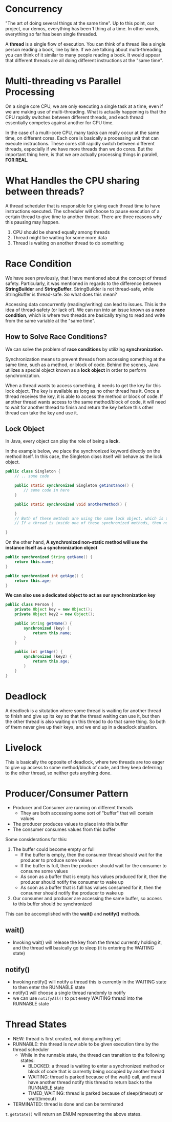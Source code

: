 # Concurrency
"The art of doing several things at the same time". Up to this point, our project, our demos, everything has been 1 thing at a time. In other words, everything so far has been single threaded.

A **thread** is a single flow of execution. You can think of a thread like a single person reading a book, line by line. If we are talking about multi-threading, you can think of it similar to many people reading a book. It would appear that different threads are all doing different instructions at the "same time".

# Multi-threading vs Parallel Processing
On a single core CPU, we are only executing a single task at a time, even if we are making use of multi-threading. What is actually happening is that the CPU rapidly switches between different threads, and each thread essentially competes against another for CPU time.

In the case of a multi-core CPU, many tasks can really occur at the same time, on different cores. Each core is basically a processing unit that can execute instructions. These cores still rapidly switch between different threads, especially if we have more threads than we do cores. But the important thing here, is that we are actually processing things in paralell, **FOR REAL**.

# What Handles the CPU sharing between threads?
A thread scheduler that is responsible for giving each thread time to have instructions executed. The scheduler will choose to pause execution of a certain thread to give time to another thread. There are three reasons why this pausing may happen.
1. CPU should be shared equally among threads
2. Thread might be waiting for some more data
3. Thread is waiting on another thread to do something

# Race Condition
We have seen previously, that I have mentioned about the concept of thread safety. Particularly, it was mentioned in regards to the difference between **StringBuilder** and **StringBuffer**. StringBuilder is not thread-safe, while StringBuffer is thread-safe. So what does this mean?

Accessing data concurrently (reading/writing) can lead to issues. This is the idea of thread-safety (or lack of). We can run into an issue known as a **race condition**, which is where two threads are basically trying to read and write from the same variable at the "same time". 

## How to Solve Race Conditions?
We can solve the problem of **race conditions** by utilizing **synchronization**.

Synchronization means to prevent threads from accessing something at the same time, such as a method, or block of code. Behind the scenes, Java utilizes a special object known as a **lock object** in order to perform synchronization. 

When a thread wants to access something, it needs to get the key for this lock object. The key is available as long as no other thread has it. Once a thread receives the key, it is able to access the method or block of code. If another thread wants access to the same method/block of code, it will need to wait for another thread to finish and return the key before this other thread can take the key and use it.

## Lock Object
In Java, every object can play the role of being a **lock**. 

In the example below, we place the synchronized keyword directly on the method itself. In this case, the Singleton class itself will behave as the lock object.

```java
public class Singleton {
    // .. some code

    public static synchronized Singleton getInstance() {
        // some code in here
    }

    public static synchronized void anotherMethod() {

    }
    // Both of these methods are using the same lock object, which is the class Class object for the Singleton class
    // If a thread is inside one of these synchronized methods, then no other thread can use a synchronized method inside the class

}
```

On the other hand,
**A synchronized non-static method will use the instance itself as a synchronization object**
```java
public synchronized String getName() {
    return this.name;
}

public synchronized int getAge() {
    return this.age;
}
```

**We can also use a dedicated object to act as our synchronization key**
```java
public class Person {
    private Object key = new Object();
    private Object key2 = new Object();

    public String getName() {
        synchronized (key) {
            return this.name;
        }
    }

    public int getAge() {
        synchronized (key2) {
            return this.age;
        }
    }
}
```

# Deadlock
A deadlock is a situtation where some thread is waiting for another thread to finish and give up its key so that the thread waiting can use it, but then the other thread is also waiting on this thread to do that same thing. So both of them never give up their keys, and we end up in a deadlock situation.

# Livelock
This is basically the opposite of deadlock, where two threads are too eager to give up access to some method/block of code, and they keep deferring to the other thread, so neither gets anything done.

# Producer/Consumer Pattern
- Producer and Consumer are running on different threads
    - They are both accessing some sort of "buffer" that will contain values
- The producer produces values to place into this buffer
- The consumer consumes values from this buffer

Some considerations for this:
1. The buffer could become empty or full
    - If the buffer is empty, then the consumer thread should wait for the producer to produce some values
    - If the buffer is full, then the producer should wait for the consumer to consume some values
    - As soon as a buffer that is empty has values produced for it, then the producer should notify the consumer to wake up
    - As soon as a buffer that is full has values consumed for it, then the consumer should notify the producer to wake up
2. Our consumer and producer are accessing the same buffer, so access to this buffer should be synchronized

This can be accomplished with the **wait()** and **notify()** methods.

## wait()
- Invoking wait() will release the key from the thread currently holding it, and the thread will basically go to sleep (it is entering the WAITING state)

## notify()
- Invoking notify() will notify a thread this is currently in the WAITING state to then enter the RUNNABLE state
- notify() will choose a single thread randomly to notify
- we can use `notifyAll()` to put every WAITING thread into the RUNNABLE state

# Thread States
- NEW: thread is first created, not doing anything yet
- RUNNABLE: this thread is now able to be given execution time by the thread scheduler
    - While in the runnable state, the thread can transition to the following states:
        - BLOCKED: a thread is waiting to enter a synchronized method or block of code that is currently being occupied by another thread
        - WAITING: thread is parked because of the wait() call, and must have another thread notify this thread to return back to the RUNNABLE state
        - TIMED_WAITING: thread is parked because of sleep(timeout) or wait(timeout)
- TERMINATED: thread is done and can be terminated

`t.getState()` will return an ENUM representing the above states.